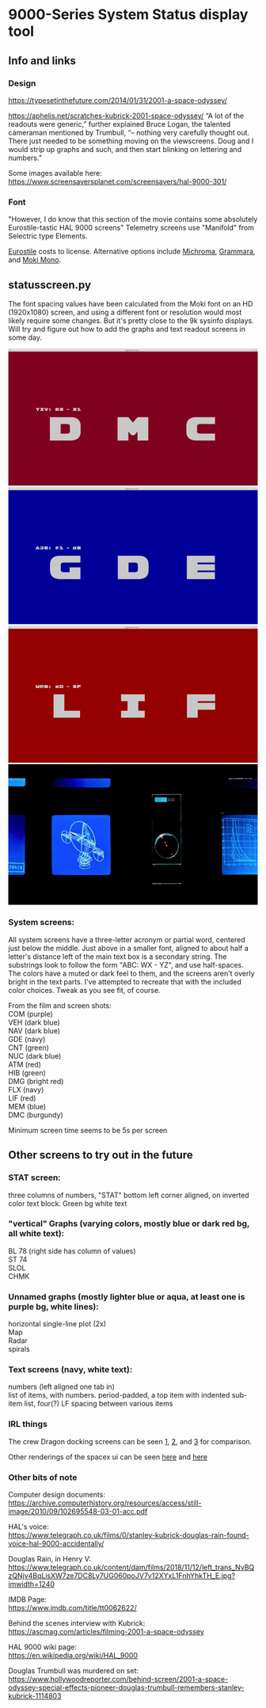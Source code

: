 # 9000-Series System Status display tool

## Info and links

### Design 
https://typesetinthefuture.com/2014/01/31/2001-a-space-odyssey/

https://aphelis.net/scratches-kubrick-2001-space-odyssey/
“A lot of the readouts were generic,” further explained Bruce Logan, the talented cameraman mentioned by Trumbull, “– nothing very carefully thought out. There just needed to be something moving on the viewscreens. Doug and I would strip up graphs and such, and then start blinking on lettering and numbers.” 

Some images available here:
https://www.screensaversplanet.com/screensavers/hal-9000-301/

### Font
"However, I do know that this section of the movie contains some absolutely Eurostile-tastic HAL 9000 screens"
Telemetry screens use "Manifold" from Selectric type Elements.

[Eurostile](https://www.myfonts.com/fonts/linotype/eurostile/bold-extended-2-63893/) costs to license.  Alternative options include [Michroma](https://fonts.google.com/specimen/Michroma), [Grammara](https://fonts2u.com/grammara-normal.font), and [Moki Mono](https://www.myfonts.com/fonts/facetype/moki/mono/).  

## statusscreen.py
The font spacing values have been calculated from the Moki font on an HD (1920x1080) screen, and using a different font or resolution would most likely require some changes.  But it's pretty close to the 9k sysinfo displays.  Will try and figure out how to add the graphs and text readout screens in some day. 

![screenshot](9k-31.png)  
![screenshot](9k-11.png)  
![screenshot](9k-21.png)  
![screenshot](hal9k-display.jpg)  

### System screens:
All system screens have a three-letter acronym or partial word, centered just below the middle.  Just above in a smaller font, aligned to about half a letter's distance left of the main text box is a secondary string.  The substrings look to follow the form "ABC: WX - YZ", and use half-spaces.  The colors have a muted or dark feel to them, and the screens aren't overly bright in the text parts.  I've attempted to recreate that with the included color choices.  Tweak as you see fit, of course. 

From the film and screen shots:  
COM (purple)  
VEH (dark blue)  
NAV (dark blue)  
GDE (navy)  
CNT (green)  
NUC (dark blue)  
ATM (red)  
HIB (green)  
DMG (bright red)  
FLX (navy)  
LIF (red)  
MEM (blue)  
DMC (burgundy)  

Minimum screen time seems to be 5s per screen

## Other screens to try out in the future

### STAT screen: 
three columns of numbers,
"STAT" bottom left corner aligned, on inverted color text block. Green bg white text


### "vertical" Graphs (varying colors, mostly blue or dark red bg, all white text):
BL 78 (right side has column of values)  
ST 74  
SLOL  
CHMK  


### Unnamed graphs (mostly lighter blue or aqua, at least one is purple bg, white lines):
horizontal single-line plot (2x)  
Map  
Radar  
spirals  


### Text screens (navy, white text):
numbers (left aligned one tab in)  
list of items, with numbers.  period-padded, a top item with indented sub-item list, four(?) LF spacing between various items


### IRL things

The crew Dragon docking screens can be seen [1](https://github.com/el-tocino/9000-series/blob/default/crewdragon-docking%20screens.png), [2](https://github.com/el-tocino/9000-series/blob/default/crewdragon-docking%20screens2.png), and [3](https://github.com/el-tocino/9000-series/blob/default/crewdragon-docking%20screens3.png) for comparison.

Other renderings of the spacex ui can be seen [here](https://www.designnews.com/sites/designnews.com/files/Design%20News/Dan%20Carney%20SpaceX%20Crew%20Dragon%20display_0.jpg) and [here](https://techcrunch.com/wp-content/uploads/2020/05/Screen-Shot-2020-05-30-at-5.06.14-PM.jpg)

### Other bits of note

Computer design documents:  
https://archive.computerhistory.org/resources/access/still-image/2010/09/102695548-03-01-acc.pdf  

HAL's voice:  
https://www.telegraph.co.uk/films/0/stanley-kubrick-douglas-rain-found-voice-hal-9000-accidentally/  
  
Douglas Rain, in Henry V:  
https://www.telegraph.co.uk/content/dam/films/2018/11/12/left_trans_NvBQzQNjv4BqLisXW7ze7DC8Ly7UG060poJV7v12XYxL1FnhYhkTH_E.jpg?imwidth=1240  
  
IMDB Page:  
https://www.imdb.com/title/tt0062622/   
  
Behind the scenes interview with Kubrick:  
https://ascmag.com/articles/filming-2001-a-space-odyssey  
  
HAL 9000 wiki page:  
https://en.wikipedia.org/wiki/HAL_9000  
  
Douglas Trumbull was murdered on set:  
https://www.hollywoodreporter.com/behind-screen/2001-a-space-odyssey-special-effects-pioneer-douglas-trumbull-remembers-stanley-kubrick-1114803  

  
